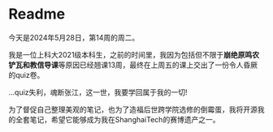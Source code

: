 # Readme
今天是2024年5月28日，第14周的周二。

我是一位上科大2021级本科生，之前的时间里，我因为包括但不限于**崩绝原鸣农铲瓦和教信导课**等原因已经翘课13周，最终在上周五的课上交出了一份令人昏厥的quiz卷。

...quiz失利，魂断张江，这一世，我要学回属于我的一切!

为了督促自己整理美观的笔记，也为了造福后世跨学院选修的倒霉蛋，我将开源我的全套笔记，希望它能够成为我在ShanghaiTech的赛博遗产之一。